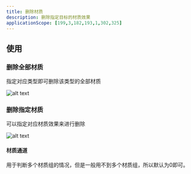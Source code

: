 ```yaml
---
title: 删除材质
description: 删除指定目标的材质效果
applicationScope: [199,3,182,193,1,302,325]
---
```


## 使用

### 删除全部材质

指定对应类型即可删除该类型的全部材质

![alt text](https://cdn.gcw.wiki/gcw/image/zh_hans/commands/effect/deletematerial/image.png)

### 删除指定材质

可以指定对应材质效果来进行删除

![alt text](https://cdn.gcw.wiki/gcw/image/zh_hans/commands/effect/deletematerial/image-1.png)

#### 材质通道

用于判断多个材质组的情况，但是一般用不到多个材质组，所以默认为0即可。
